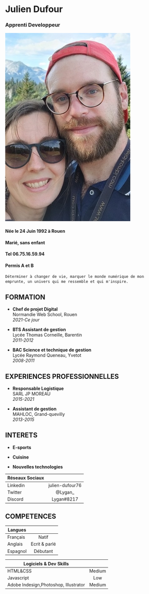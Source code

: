 # Julien Dufour
### Apprenti Developpeur

![This is a alt text.](teamju.jpg "Team Ju")

#### Née le 24 Juin 1992 à Rouen
#### Marié, sans enfant
#### Tel 06.75.16.59.94  
#### Permis A et B

<!--Infos principales-->

```
Déterminer à changer de vie, marquer le monde numérique de mon emprunte, un univers qui me ressemble et qui m'inspire.
```

## FORMATION  


* __Chef de projet Digital__  
Normandie Web School, Rouen  
*2021-Ce jour*  
  

* __BTS Assistant de gestion__  
Lycée Thomas Corneille, Barentin  
*2011-2012* 

* __BAC Science et technique de gestion__  
Lycée Raymond Queneau, Yvetot  
*2008-2011*  

<!-- Bloc formation -->

## EXPERIENCES PROFESSIONNELLES

* __Responsable Logistique__  
SARL JP MOREAU  
*2015-2021*  

* __Assistant de gestion__  
MAHLOC, Grand-quevilly  
*2013-2015*
<!-- Bloc experience-->

## INTERETS

* __E-sports__  
 
* __Cuisine__  

* __Nouvelles technologies__  

<!-- Bloc hobbies-->

|  __Réseaux Sociaux__ |  |
| ------------- |:-------------:|
| Linkedin    | julien-dufour76   |
| Twitter      | @Lygan_     |
| Discord      | Lygan#8217   |
<!-- Bloc reseaux sociaux-->

## COMPETENCES
|  Langues |  |
| ------------- |:-------------:|
| Français    |  Natif |
|   Anglais    | Ecrit & parlé 
| Espagnol     |  Débutant  |

<!-- Langues-->

|  Logiciels & Dev Skills |  |
| ------------- |:-------------:|
| HTML&CSS    |  Medium |
|   Javascript    | Low 
| Adobe Indesign,Photoshop, Illustrator      |  Medium  |
<!--Bloc skills-->

